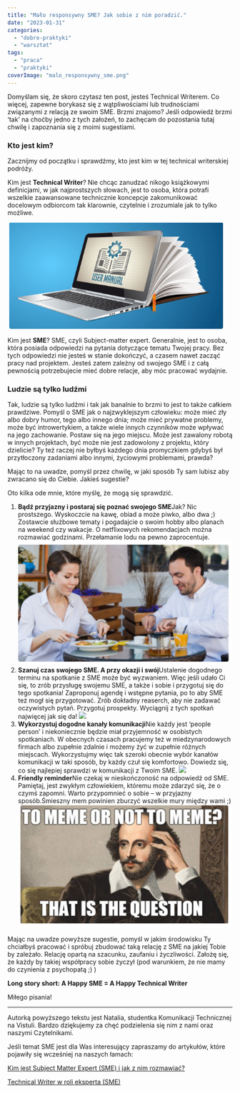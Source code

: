 ```yaml
---
title: "Mało responsywny SME? Jak sobie z nim poradzić."
date: "2023-01-31"
categories:
  - "dobre-praktyki"
  - "warsztat"
tags:
  - "praca"
  - "praktyki"
coverImage: "malo_responsywny_sme.png"
---
```


Domyślam się, że skoro czytasz ten post, jesteś Technical Writerem. Co więcej, zapewne borykasz się z wątpliwościami lub trudnościami związanymi z relacją ze swoim SME. Brzmi znajomo? Jeśli odpowiedź brzmi ‘tak’ na choćby jedno z tych założeń, to zachęcam do pozostania tutaj chwilę i zapoznania się z moimi sugestiami.

### Kto jest kim?

Zacznijmy od początku i sprawdźmy, kto jest kim w tej technical writerskiej podróży.

Kim jest **Technical Writer**? Nie chcąc zanudzać nikogo książkowymi definicjami, w jak najprostszych słowach, jest to osoba, która potrafi wszelkie zaawansowane technicznie koncepcje zakomunikować docelowym odbiorcom tak klarownie, czytelnie i zrozumiale jak to tylko możliwe.

![](images/sme_1.png)

Kim jest **SME**? SME, czyli Subject-matter expert. Generalnie, jest to osoba, która posiada odpowiedzi na pytania dotyczące tematu Twojej pracy. Bez tych odpowiedzi nie jesteś w stanie dokończyć, a czasem nawet zacząć pracy nad projektem. Jesteś zatem zależny od swojego SME i z całą pewnością potrzebujecie mieć dobre relacje, aby móc pracować wydajnie.

### Ludzie są tylko ludźmi

Tak, ludzie są tylko ludźmi i tak jak banalnie to brzmi to jest to także całkiem prawdziwe. Pomyśl o SME jak o najzwyklejszym człowieku: może mieć zły albo dobry humor, tego albo innego dnia; może mieć prywatne problemy, może być introwertykiem, a także wiele innych czynników może wpływać na jego zachowanie. Postaw się na jego miejscu. Może jest zawalony robotą w innych projektach, być może nie jest zadowolony z projektu, który dzielicie? Ty też raczej nie byłbyś każdego dnia promyczkiem gdybyś był przytłoczony zadaniami albo innymi, życiowymi problemami, prawda?

Mając to na uwadze, pomyśl przez chwilę, w jaki sposób Ty sam lubisz aby zwracano się do Ciebie. Jakieś sugestie?

Oto kilka ode mnie, które myślę, że mogą się sprawdzić.

1. **Bądź przyjazny i postaraj się poznać swojego SME**Jak? Nic prostszego. Wyskoczcie na kawę, obiad a może piwko, albo dwa ;) Zostawcie służbowe tematy i pogadajcie o swoim hobby albo planach na weekend czy wakacje. O netflixowych rekomendacjach można rozmawiać godzinami. Przełamanie lodu na pewno zaprocentuje. ![](images/sme_2.png)
2. **Szanuj czas swojego SME. A przy okazji i swój**Ustalenie dogodnego terminu na spotkanie z SME może być wyzwaniem. Więc jeśli udało Ci się, to zrób przysługę swojemu SME, a także i sobie i przygotuj się do tego spotkania! Zaproponuj agendę i wstępne pytania, po to aby SME też mogł się przygotować. Zrób dokładny reaserch, aby nie zadawać oczywistych pytań. Przygotuj prospekty. Wyciągnij z tych spotkań najwięcej jak się da! ![](images/Bez-tytułu3.png)
3. **Wykorzystuj dogodne kanały komunikacji**Nie każdy jest ‘people person’ i niekoniecznie będzie miał przyjemność w osobistych spotkaniach. W obecnych czasach pracujemy też w miedzynarodowych firmach albo zupełnie zdalnie i możemy żyć w zupełnie różnych miejscach. Wykorzystujmy więc tak szeroki obecnie wybór kanałów komunikacji w taki sposób, by każdy czuł się komfortowo. Dowiedz się, co się najlepiej sprawdzi w komunikacji z Twoim SME. ![](images/Bez-tytułu4.png)
4. **Friendly reminder**Nie czekaj w nieskończoność na odpowiedź od SME. Pamiętaj, jest zwykłym człowiekiem, któremu może zdarzyć się, że o czymś zapomni. Warto przypomnieć o sobie – w przyjazny sposób.Śmieszny mem powinien zburzyć wszelkie mury między wami ;) ![](images/sme_5.png)

Mając na uwadze powyższe sugestie, pomyśl w jakim środowisku Ty chciałbyś pracować i spróbuj zbudować taką relację z SME na jakiej Tobie by zależało. Relację opartą na szacunku, zaufaniu i życzliwości. Założę się, że każdy by takiej współpracy sobie życzył (pod warunkiem, że nie mamy do czynienia z psychopatą ;) )

**Long story short: A Happy SME = A Happy Technical Writer**

Miłego pisania!

---

Autorką powyższego tekstu jest Natalia, studentka Komunikacji Technicznej na Vistuli. Bardzo dziękujemy za chęć podzielenia się nim z nami oraz naszymi Czytelnikami.

Jeśli temat SME jest dla Was interesujący zapraszamy do artykułów, które pojawiły się wcześniej na naszych łamach:

[Kim jest Subject Matter Expert (SME) i jak z nim rozmawiać?](http://techwriter.pl/kim-jest-sme/)

[Technical Writer w roli eksperta (SME)](http://techwriter.pl/technical-writer-w-roli-eksperta-sme/)
